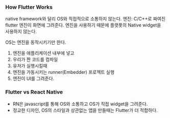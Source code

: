 ### How Flutter Works
native framework와 달리 OS와 직접적으로 소통하지 않는다.
엔진: C/C++로 짜여진 flutter 엔진이 화면에 그려준다.
엔진을 사용하기 때문에 플랫폿의 Native widget을 사용하지 않는다.


OS는 엔진을 동작시키기만 한다.
1. 엔진을 애플리케이션 내부에 넣고
2. 우리가 짠 코드를 컴파일
3. 유저가 실행시킬때
4. 엔진을 가동시키는 runner(Embedder) 프로젝트 실행
5. 엔진이 UI를 그려준다.


### Flutter vs React Native
- RN은 javascript를 통해 OS와 소통하고 OS가 직접 widget을 그려준다.
- 정교한 디자인, OS의 스타일과 상관없는 앱을 만들때는 Flutter가 더 적합하다.